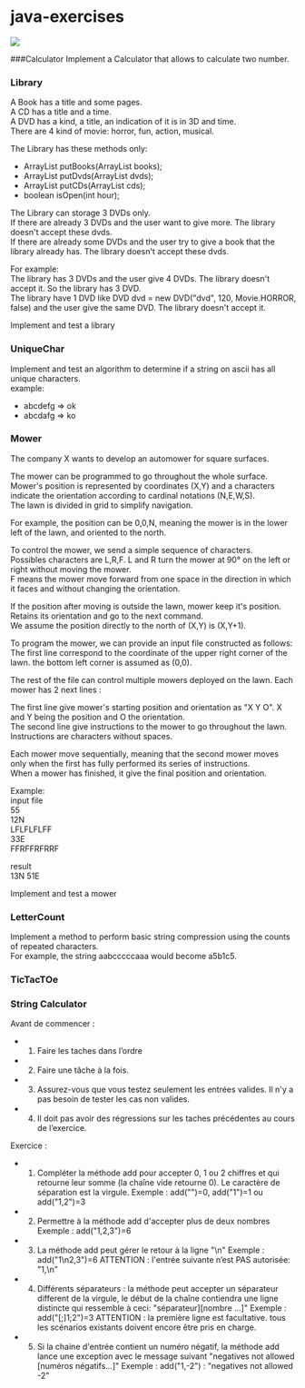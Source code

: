 # java-exercises

<img src = "http://md1.libe.com/photo/790872-petite-maison-prairie.jpg?modified_at=1436433367&width=960">


###Calculator
Implement a Calculator that allows to calculate two number.


### Library

A Book has a title and some pages.<br/>
A CD has a title and a time.<br/>
A DVD has a kind, a title, an indication of it is in 3D and time.<br/>
There are 4 kind of movie: horror, fun, action, musical.<br/>

The Library has these methods only:
* ArrayList<Book> putBooks(ArrayList<Book> books);
* ArrayList<DVD> putDvds(ArrayList<DVD> dvds);
* ArrayList<CD> putCDs(ArrayList<CD> cds);
* boolean isOpen(int hour);

The Library can storage 3 DVDs only.<br/>
If there are already 3 DVDs and the user want to give more. The library doesn't accept these dvds.<br/>
If there are already some DVDs and the user try to give a book that the library already has. The library doesn't accept these dvds.<br/>

For example:<br/>
The library has 3 DVDs and the user give 4 DVDs. The library doesn't accept it. So the library has 3 DVD.<br/>
The library have 1 DVD like DVD dvd = new DVD("dvd", 120, Movie.HORROR, false) and the user give the same DVD. The library doesn't accept it.<br/>

Implement and test a library


### UniqueChar
Implement and test an algorithm to determine if a string on ascii has all unique characters.<br/>
example:<br/>
* abcdefg => ok
* abcdafg => ko


### Mower
The company X wants to develop an auto­mower for square surfaces.<br/>

The mower can be programmed to go throughout the whole surface.<br/>
Mower's position is represented by coordinates (X,Y) and a characters indicate the orientation according to cardinal notations (N,E,W,S).<br/>
The lawn is divided in grid to simplify navigation.<br/>

For example, the position can be 0,0,N, meaning the mower is in the lower left of the lawn, and oriented to the north.<br/>

To control the mower, we send a simple sequence of characters.<br/>
Possibles characters are L,R,F. L and R turn the mower at 90° on the left or right without moving the mower.<br/>
F means the mower move forward from one space in the direction in which it faces and without changing the orientation.<br/>


If the position after moving is outside the lawn, mower keep it's position. Retains its orientation and go to the next command.<br/>
We assume the position directly to the north of (X,Y) is (X,Y+1).<br/>

To program the mower, we can provide an input file constructed as follows:<br/>
The first line correspond to the coordinate of the upper right corner of the lawn. the bottom left corner is assumed as (0,0).<br/>

The rest of the file can control multiple mowers deployed on the lawn. Each mower has 2 next lines :<br/>

The first line give mower's starting position and orientation as "X Y O". X and Y being the position and O the orientation.<br/>
The second line give instructions to the mower to go throughout the lawn. Instructions are characters without spaces.<br/>

Each mower move sequentially, meaning that the second mower moves only when the first has fully performed its series of instructions.<br/>
When a mower has finished, it give the final position and orientation.<br/>

Example:<br/>
input file<br/>
55<br/>
12N<br/>
LFLFLFLFF<br/>
33E<br/>
FFRFFRFRRF<br/>

result<br/>
13N 51E

Implement and test a mower


### LetterCount
Implement a method to perform basic string compression using the counts of repeated characters.<br/>
For example, the string aabcccccaaa would become a5b1c5.

### TicTacTOe

### String Calculator

Avant de commencer :
* 1. Faire les taches dans l’ordre
* 2. Faire une tâche à la fois.
* 3. Assurez-vous que vous testez seulement les entrées valides. Il n'y a pas besoin de tester les cas non valides.
* 4. Il doit pas avoir des régressions sur les taches précédentes au cours de l’exercice.


Exercice :
* 1. Compléter la méthode add pour accepter 0, 1 ou 2 chiffres et qui retourne leur somme (la chaîne vide retourne 0).
   Le caractère de séparation est la virgule.
   Exemple : add("")=0, add("1")=1 ou add("1,2")=3

* 2. Permettre à la méthode add d'accepter plus de deux nombres
   Exemple : add("1,2,3")=6

* 3. La méthode add peut gérer le retour à la ligne "\n"
   Exemple : add("1\n2,3")=6
   ATTENTION : l'entrée suivante n’est PAS autorisée: "1,\n"

* 4. Différents séparateurs : la méthode peut accepter un séparateur different de la virgule,
   le début de la chaîne contiendra une ligne distincte qui ressemble à ceci: "séparateur][nombre ...]"
   Exemple : add("[;]1;2")=3
   ATTENTION : la première ligne est facultative. tous les scénarios existants doivent encore être pris en charge.

* 5. Si la chaine d'entrée contient un numéro négatif, la méthode add lance une exception
   avec le message suivant "negatives not allowed [numéros négatifs...]"
   Exemple : add("1,-2") : "negatives not allowed -2"



